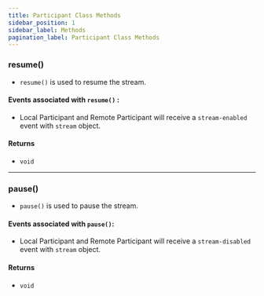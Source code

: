 ```yaml
---
title: Participant Class Methods
sidebar_position: 1
sidebar_label: Methods
pagination_label: Participant Class Methods
---
```


<div class="sdk-api-ref-only-h4">

### resume()

- `resume()` is used to resume the stream.

#### Events associated with `resume()` :

- Local Participant and Remote Participant will receive a `stream-enabled` event with `stream` object.

#### Returns

- `void`

---

### pause()

- `pause()` is used to pause the stream.

#### Events associated with `pause()`:

- Local Participant and Remote Participant will receive a `stream-disabled` event with `stream` object.

#### Returns

- `void`

</div>
